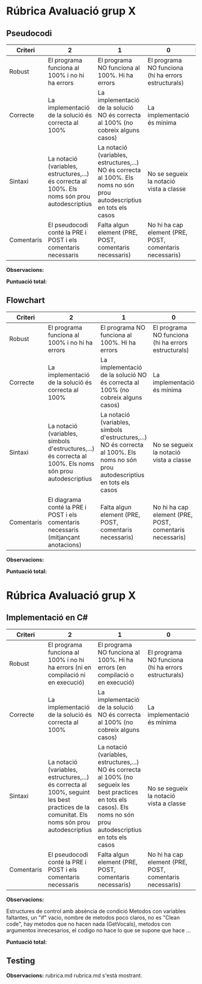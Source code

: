 
# Rúbrica Avaluació grup X
## Pseudocodi
| Criteri | 2 | 1 | 0 | Puntuació |
| ------ | ------ | ------ | ------ | ------ |
| Robust | El programa funciona al 100% i no hi ha errors  | El programa NO funciona al 100%. Hi ha errors  | El programa NO funciona (hi ha errors estructurals) |  |
| Correcte | La implementació de la solució és correcta al 100% | La implementació de la solució NO és correcta al 100% (no cobreix alguns casos)  | La implementació és mínima |  |
| Sintaxi |  La notació (variables, estructures,...) és correcta al 100%. Els noms són prou autodescriptius | La notació (variables, estructures,...) NO és correcta al 100%. Els noms no són prou autodescriptius en tots els casos | No se segueix la notació vista a classe |  |
| Comentaris | El pseudocodi conté la PRE i POST i els comentaris necessaris | Falta algun element (PRE, POST, comentaris necessaris) | No hi ha cap element (PRE, POST, comentaris necessaris) |  |

**Observacions:**

**Puntuació total:**

## Flowchart
| Criteri | 2 | 1 | 0 | Puntuació |
| ------ | ------ | ------ | ------ | ------ |
| Robust | El programa funciona al 100% i no hi ha errors  | El programa NO funciona al 100%. Hi ha errors  | El programa NO funciona (hi ha errors estructurals) |  |
| Correcte | La implementació de la solució és correcta al 100% | La implementació de la solució NO és correcta al 100% (no cobreix alguns casos)  | La implementació és mínima |  |
| Sintaxi |  La notació (variables, símbols d'estructures,...) és correcta al 100%. Els noms són prou autodescriptius | La notació (variables, símbols d'estructures,...) NO és correcta al 100%. Els noms no són prou autodescriptius en tots els casos | No se segueix la notació vista a classe |  |
| Comentaris | El diagrama conté la PRE i POST i els comentaris necessaris (mitjançant anotacions) | Falta algun element (PRE, POST, comentaris necessaris) | No hi ha cap element (PRE, POST, comentaris necessaris) |  |

**Observacions:**

**Puntuació total:**

# Rúbrica Avaluació grup X
## Implementació en C#
| Criteri | 2 | 1 | 0 | Puntuació |
| ------ | ------ | ------ | ------ | ------ |
| Robust | El programa funciona al 100% i no hi ha errors (ni en compilació ni en execució)  | El programa NO funciona al 100%. Hi ha errors (en compilació o en execució)  | El programa NO funciona (hi ha errors estructurals) | 0 |
| Correcte | La implementació de la solució és correcta al 100% | La implementació de la solució NO és correcta al 100% (no cobreix alguns casos)  | La implementació és mínima | 1 |
| Sintaxi |  La notació (variables, estructures,...) és correcta al 100%, seguint les best practices de la comunitat. Els noms són prou autodescriptius | La notació (variables, estructures,...) NO és correcta al 100% (no segueix les best practices en tots els casos). Els noms no són prou autodescriptius en tots els casos | No se segueix la notació vista a classe | 1 |
| Comentaris | El pseudocodi conté la PRE i POST i els comentaris necessaris | Falta algun element (PRE, POST, comentaris necessaris) | No hi ha cap element (PRE, POST, comentaris necessaris) | 0 |

**Observacions:**

Estructures de control amb absència de condició Metodos con variables faltantes, un "if" vacio, nombre de metodos poco claros, no es "Clean code", hay metodos que no hacen nada (GetVocals), metodos con argumentos innecesarios, el codigo no hace lo que se supone que hace ...

**Puntuació total:**

## Testing
**Observacions:**
rubrica.md
rubrica.md s'està mostrant.
